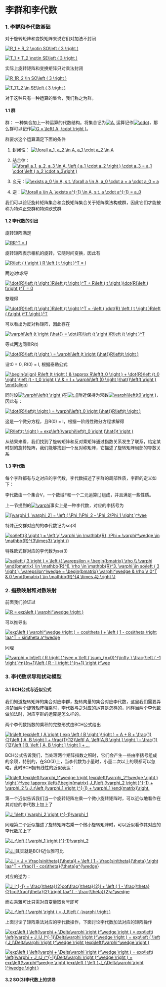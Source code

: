 # 李群和李代数

### 1. 李群和李代数基础

对于旋转矩阵和变换矩阵来说它们对加法不封闭

<a href="https://www.codecogs.com/eqnedit.php?latex=R_1&space;&plus;&space;R_2&space;\notin&space;SO\left&space;(&space;3&space;\right&space;)" target="_blank"><img src="https://latex.codecogs.com/gif.latex?R_1&space;&plus;&space;R_2&space;\notin&space;SO\left&space;(&space;3&space;\right&space;)" title="R_1 + R_2 \notin SO\left ( 3 \right )" /></a>

<a href="https://www.codecogs.com/eqnedit.php?latex=T_1&space;&plus;&space;T_2&space;\notin&space;SE\left&space;(&space;3&space;\right&space;)" target="_blank"><img src="https://latex.codecogs.com/gif.latex?T_1&space;&plus;&space;T_2&space;\notin&space;SE\left&space;(&space;3&space;\right&space;)" title="T_1 + T_2 \notin SE\left ( 3 \right )" /></a>

实际上旋转矩阵和变换矩阵只对乘法封闭

<a href="https://www.codecogs.com/eqnedit.php?latex=R_1R_2&space;\in&space;SO\left&space;(&space;3&space;\right&space;)" target="_blank"><img src="https://latex.codecogs.com/gif.latex?R_1R_2&space;\in&space;SO\left&space;(&space;3&space;\right&space;)" title="R_1R_2 \in SO\left ( 3 \right )" /></a>

<a href="https://www.codecogs.com/eqnedit.php?latex=T_1T_2&space;\in&space;SE\left&space;(&space;3&space;\right&space;)" target="_blank"><img src="https://latex.codecogs.com/gif.latex?T_1T_2&space;\in&space;SE\left&space;(&space;3&space;\right&space;)" title="T_1T_2 \in SE\left ( 3 \right )" /></a>

对于这种只有一种运算的集合，我们称之为群。

#### 1.1 群

群： 一种集合加上一种运算的代数结构。将集合记为<a href="https://www.codecogs.com/eqnedit.php?latex=A" target="_blank"><img src="https://latex.codecogs.com/gif.latex?A" title="A" /></a>, 运算记作<a href="https://www.codecogs.com/eqnedit.php?latex=\cdot" target="_blank"><img src="https://latex.codecogs.com/gif.latex?\cdot" title="\cdot" /></a>，那么群可以记作<a href="https://www.codecogs.com/eqnedit.php?latex=G&space;=&space;\left(&space;A,&space;\cdot&space;\right&space;)" target="_blank"><img src="https://latex.codecogs.com/gif.latex?G&space;=&space;\left(&space;A,&space;\cdot&space;\right&space;)" title="G = \left( A, \cdot \right )" /></a>。

群要求这个运算满足下面的条件

1. 封闭性： <a href="https://www.codecogs.com/eqnedit.php?latex=\forall&space;a_1,&space;a_2&space;\in&space;A,&space;a_1&space;\cdot&space;a_2&space;\in&space;A" target="_blank"><img src="https://latex.codecogs.com/gif.latex?\forall&space;a_1,&space;a_2&space;\in&space;A,&space;a_1&space;\cdot&space;a_2&space;\in&space;A" title="\forall a_1, a_2 \in A, a_1 \cdot a_2 \in A" /></a>

2. 结合律：<a href="https://www.codecogs.com/eqnedit.php?latex=\forall&space;a_1,&space;a_2,&space;a_3&space;\in&space;A,&space;\left&space;(&space;a_1&space;\cdot&space;a_2&space;\right&space;)&space;\cdot&space;a_3&space;=&space;a_1&space;\cdot&space;\left&space;(&space;a_2&space;\cdot&space;a_3\right&space;)" target="_blank"><img src="https://latex.codecogs.com/gif.latex?\forall&space;a_1,&space;a_2,&space;a_3&space;\in&space;A,&space;\left&space;(&space;a_1&space;\cdot&space;a_2&space;\right&space;)&space;\cdot&space;a_3&space;=&space;a_1&space;\cdot&space;\left&space;(&space;a_2&space;\cdot&space;a_3\right&space;)" title="\forall a_1, a_2, a_3 \in A, \left ( a_1 \cdot a_2 \right ) \cdot a_3 = a_1 \cdot \left ( a_2 \cdot a_3\right )" /></a>

3. 幺元：<a href="https://www.codecogs.com/eqnedit.php?latex=\exists&space;a_0&space;\in&space;A,&space;s.t.&space;\forall&space;a&space;\in&space;A,&space;a_0&space;\cdot&space;a&space;=&space;a&space;\cdot&space;a_0&space;=&space;a" target="_blank"><img src="https://latex.codecogs.com/gif.latex?\exists&space;a_0&space;\in&space;A,&space;s.t.&space;\forall&space;a&space;\in&space;A,&space;a_0&space;\cdot&space;a&space;=&space;a&space;\cdot&space;a_0&space;=&space;a" title="\exists a_0 \in A, s.t. \forall a \in A, a_0 \cdot a = a \cdot a_0 = a" /></a>

4. 逆：<a href="https://www.codecogs.com/eqnedit.php?latex=\forall&space;a&space;\in&space;A,&space;\exists&space;a^{-1}&space;\in&space;A,&space;s.t.&space;a&space;\cdot&space;a^{-1}&space;=&space;a_0" target="_blank"><img src="https://latex.codecogs.com/gif.latex?\forall&space;a&space;\in&space;A,&space;\exists&space;a^{-1}&space;\in&space;A,&space;s.t.&space;a&space;\cdot&space;a^{-1}&space;=&space;a_0" title="\forall a \in A, \exists a^{-1} \in A, s.t. a \cdot a^{-1} = a_0" /></a>

我们可以验证旋转矩阵集合和变换矩阵集合关于矩阵乘法构成群，因此它们才能被称为特殊正交群和特殊欧式群

#### 1.2 李代数的引出

旋转矩阵满足

<a href="https://www.codecogs.com/eqnedit.php?latex=RR^T&space;=&space;I" target="_blank"><img src="https://latex.codecogs.com/gif.latex?RR^T&space;=&space;I" title="RR^T = I" /></a>

旋转矩阵表示相机的旋转，它随时间变换，因此有

<a href="https://www.codecogs.com/eqnedit.php?latex=R\left&space;(&space;t&space;\right&space;)&space;R&space;\left&space;(&space;t&space;\right&space;)^T&space;=&space;I" target="_blank"><img src="https://latex.codecogs.com/gif.latex?R\left&space;(&space;t&space;\right&space;)&space;R&space;\left&space;(&space;t&space;\right&space;)^T&space;=&space;I" title="R\left ( t \right ) R \left ( t \right )^T = I" /></a>

两边对t求导

<a href="https://www.codecogs.com/eqnedit.php?latex=\dot{R}\left&space;(t&space;\right&space;)R\left&space;(t&space;\right&space;)^T&space;&plus;&space;R\left&space;(&space;t&space;\right&space;)\dot{R}\left&space;(&space;t\right&space;)^T&space;=&space;0" target="_blank"><img src="https://latex.codecogs.com/gif.latex?\dot{R}\left&space;(t&space;\right&space;)R\left&space;(t&space;\right&space;)^T&space;&plus;&space;R\left&space;(&space;t&space;\right&space;)\dot{R}\left&space;(&space;t\right&space;)^T&space;=&space;0" title="\dot{R}\left (t \right )R\left (t \right )^T + R\left ( t \right )\dot{R}\left ( t\right )^T = 0" /></a>

整理得

<a href="https://www.codecogs.com/eqnedit.php?latex=\dot{R}\left&space;(t&space;\right&space;)R\left&space;(t&space;\right&space;)^T&space;=&space;-\left&space;(&space;\dot{R}&space;\left&space;(&space;t&space;\right&space;)R\left&space;(&space;t\right&space;)^T&space;\right&space;)^T" target="_blank"><img src="https://latex.codecogs.com/gif.latex?\dot{R}\left&space;(t&space;\right&space;)R\left&space;(t&space;\right&space;)^T&space;=&space;-\left&space;(&space;\dot{R}&space;\left&space;(&space;t&space;\right&space;)R\left&space;(&space;t\right&space;)^T&space;\right&space;)^T" title="\dot{R}\left (t \right )R\left (t \right )^T = -\left ( \dot{R} \left ( t \right )R\left ( t\right )^T \right )^T" /></a>

可以看出为反对称矩阵，因此存在

<a href="https://www.codecogs.com/eqnedit.php?latex=\varphi\left&space;(t&space;\right&space;)\hat{}&space;=&space;\dot{R}\left&space;(t&space;\right&space;)R\left&space;(t&space;\right&space;)^T" target="_blank"><img src="https://latex.codecogs.com/gif.latex?\varphi\left&space;(t&space;\right&space;)\hat{}&space;=&space;\dot{R}\left&space;(t&space;\right&space;)R\left&space;(t&space;\right&space;)^T" title="\varphi\left (t \right )\hat{} = \dot{R}\left (t \right )R\left (t \right )^T" /></a>

等式两边同乘R(t)

<a href="https://www.codecogs.com/eqnedit.php?latex=\dot{R}\left&space;(t&space;\right&space;)&space;=&space;\varphi\left&space;(t&space;\right&space;)\hat{}R\left(t&space;\right&space;)" target="_blank"><img src="https://latex.codecogs.com/gif.latex?\dot{R}\left&space;(t&space;\right&space;)&space;=&space;\varphi\left&space;(t&space;\right&space;)\hat{}R\left(t&space;\right&space;)" title="\dot{R}\left (t \right ) = \varphi\left (t \right )\hat{}R\left(t \right )" /></a>

设t0 = 0, R(0) = I, 根据泰勒公式

<a href="https://www.codecogs.com/eqnedit.php?latex=\begin{align}&space;R\left&space;(t&space;\right&space;)&space;&&space;\approx&space;R\left(t_0&space;\right&space;)&space;&plus;&space;\dot{R}\left&space;(t_0&space;\right&space;)\left&space;(t&space;-&space;t_0&space;\right&space;)&space;\\&space;&&space;=&space;I&space;&plus;&space;\varphi\left&space;(0&space;\right&space;)\hat{}\left(t&space;\right&space;)&space;\end{align}" target="_blank"><img src="https://latex.codecogs.com/gif.latex?\begin{align}&space;R\left&space;(t&space;\right&space;)&space;&&space;\approx&space;R\left(t_0&space;\right&space;)&space;&plus;&space;\dot{R}\left&space;(t_0&space;\right&space;)\left&space;(t&space;-&space;t_0&space;\right&space;)&space;\\&space;&&space;=&space;I&space;&plus;&space;\varphi\left&space;(0&space;\right&space;)\hat{}\left(t&space;\right&space;)&space;\end{align}" title="\begin{align} R\left (t \right ) & \approx R\left(t_0 \right ) + \dot{R}\left (t_0 \right )\left (t - t_0 \right ) \\ & = I + \varphi\left (0 \right )\hat{}\left(t \right ) \end{align}" /></a>

同时设<a href="https://www.codecogs.com/eqnedit.php?latex=\inline&space;\varphi\left(t&space;\right&space;)" target="_blank"><img src="https://latex.codecogs.com/gif.latex?\inline&space;\varphi\left(t&space;\right&space;)" title="\varphi\left(t \right )" /></a>在<a href="https://www.codecogs.com/eqnedit.php?latex=\inline&space;t_0" target="_blank"><img src="https://latex.codecogs.com/gif.latex?\inline&space;t_0" title="t_0" /></a>附近保持为常数<a href="https://www.codecogs.com/eqnedit.php?latex=\inline&space;\varphi\left(t0&space;\right&space;)" target="_blank"><img src="https://latex.codecogs.com/gif.latex?\inline&space;\varphi\left(t0&space;\right&space;)" title="\varphi\left(t0 \right )" /></a>，因此有：

<a href="https://www.codecogs.com/eqnedit.php?latex=\inline&space;\dot{R}\left(t&space;\right&space;)&space;=&space;\varphi\left(t_0&space;\right&space;)\hat{}R\left(t&space;\right&space;)" target="_blank"><img src="https://latex.codecogs.com/gif.latex?\inline&space;\dot{R}\left(t&space;\right&space;)&space;=&space;\varphi\left(t_0&space;\right&space;)\hat{}R\left(t&space;\right&space;)" title="\dot{R}\left(t \right ) = \varphi\left(t_0 \right )\hat{}R\left(t \right )" /></a>

这是一个微分方程，且R(0) = I，根据一阶线性微分方程求解得

<a href="https://www.codecogs.com/eqnedit.php?latex=R\left(t&space;\right&space;)&space;=&space;exp\left(\varphi\left(t_0&space;\right&space;)\hat{}t&space;\right&space;)" target="_blank"><img src="https://latex.codecogs.com/gif.latex?R\left(t&space;\right&space;)&space;=&space;exp\left(\varphi\left(t_0&space;\right&space;)\hat{}t&space;\right&space;)" title="R\left(t \right ) = exp\left(\varphi\left(t_0 \right )\hat{}t \right )" /></a>

从结果来看，我们找到了旋转矩阵和反对乘矩阵通过指数关系发生了联系，给定某时刻的旋转矩阵，我们能够找到一个反对称矩阵，它描述了旋转矩阵局部的导数关系

#### 1.3 李代数

每个李群都有与之对应的李代数，李代数描述了李群的局部性质，李群的定义如下：

李代数由一个集合V，一个数域F和一个二元运算[,]组成，并且满足一些性质。

上一节提到的<a href="https://www.codecogs.com/eqnedit.php?latex=\varphi" target="_blank"><img src="https://latex.codecogs.com/gif.latex?\varphi" title="\varphi" /></a>事实上是一种李代数，对应的李括号为

<a href="https://www.codecogs.com/eqnedit.php?latex=[\varphi_1,&space;\varphi_2]&space;=&space;\left&space;(&space;\Phi_1\Phi_2&space;-&space;\Phi_2\Phi_1&space;\right&space;)^\vee" target="_blank"><img src="https://latex.codecogs.com/gif.latex?[\varphi_1,&space;\varphi_2]&space;=&space;\left&space;(&space;\Phi_1\Phi_2&space;-&space;\Phi_2\Phi_1&space;\right&space;)^\vee" title="[\varphi_1, \varphi_2] = \left ( \Phi_1\Phi_2 - \Phi_2\Phi_1 \right )^\vee" /></a>

特殊正交群对应的的李代数记为so(3)

<a href="https://www.codecogs.com/eqnedit.php?latex=so\left(3&space;\right&space;)&space;=&space;\left&space;\{&space;\varphi&space;\in&space;\mathbb{R},&space;\Phi&space;=&space;\varphi^\wedge&space;\in&space;\mathbb{R}^{3\times3}&space;\right&space;\}" target="_blank"><img src="https://latex.codecogs.com/gif.latex?so\left(3&space;\right&space;)&space;=&space;\left&space;\{&space;\varphi&space;\in&space;\mathbb{R},&space;\Phi&space;=&space;\varphi^\wedge&space;\in&space;\mathbb{R}^{3\times3}&space;\right&space;\}" title="so\left(3 \right ) = \left \{ \varphi \in \mathbb{R}, \Phi = \varphi^\wedge \in \mathbb{R}^{3\times3} \right \}" /></a>

特殊欧式群对应的李代数为se(3)

<a href="https://www.codecogs.com/eqnedit.php?latex=se\left&space;(&space;3&space;\right&space;)&space;=&space;\left&space;\{&space;\varepsilon&space;=&space;\begin{bmatrix}&space;\rho&space;\\&space;\varphi&space;\end{bmatrix}&space;\in&space;\mathbb{R}^6,&space;\rho&space;\in&space;\mathbb{R}^3,&space;\varphi&space;\in&space;so\left&space;(&space;3&space;\right&space;),&space;\varepsilon^\wedge&space;=&space;\begin{bmatrix}&space;\varphi^\wedge&space;&&space;\rho&space;\\&space;0^T&space;&&space;0&space;\end{bmatrix}&space;\in&space;\mathbb{R}^{4&space;\times&space;4}&space;\right&space;\}" target="_blank"><img src="https://latex.codecogs.com/gif.latex?se\left&space;(&space;3&space;\right&space;)&space;=&space;\left&space;\{&space;\varepsilon&space;=&space;\begin{bmatrix}&space;\rho&space;\\&space;\varphi&space;\end{bmatrix}&space;\in&space;\mathbb{R}^6,&space;\rho&space;\in&space;\mathbb{R}^3,&space;\varphi&space;\in&space;so\left&space;(&space;3&space;\right&space;),&space;\varepsilon^\wedge&space;=&space;\begin{bmatrix}&space;\varphi^\wedge&space;&&space;\rho&space;\\&space;0^T&space;&&space;0&space;\end{bmatrix}&space;\in&space;\mathbb{R}^{4&space;\times&space;4}&space;\right&space;\}" title="se\left ( 3 \right ) = \left \{ \varepsilon = \begin{bmatrix} \rho \\ \varphi \end{bmatrix} \in \mathbb{R}^6, \rho \in \mathbb{R}^3, \varphi \in so\left ( 3 \right ), \varepsilon^\wedge = \begin{bmatrix} \varphi^\wedge & \rho \\ 0^T & 0 \end{bmatrix} \in \mathbb{R}^{4 \times 4} \right \}" /></a>

### 2. 指数映射和对数映射

前面我们验证过 

<a href="https://www.codecogs.com/eqnedit.php?latex=R&space;=&space;exp\left&space;(&space;\varphi^\wedge&space;\right&space;)" target="_blank"><img src="https://latex.codecogs.com/gif.latex?R&space;=&space;exp\left&space;(&space;\varphi^\wedge&space;\right&space;)" title="R = exp\left ( \varphi^\wedge \right )" /></a>

可以推导出

<a href="https://www.codecogs.com/eqnedit.php?latex=exp\left&space;(&space;\varphi^\wedge&space;\right&space;)&space;=&space;cos\theta&space;I&space;&plus;&space;\left&space;(&space;1&space;-&space;cos\theta&space;\right&space;)aa^T&space;&plus;&space;sin\theta&space;a^\wedge" target="_blank"><img src="https://latex.codecogs.com/gif.latex?exp\left&space;(&space;\varphi^\wedge&space;\right&space;)&space;=&space;cos\theta&space;I&space;&plus;&space;\left&space;(&space;1&space;-&space;cos\theta&space;\right&space;)aa^T&space;&plus;&space;sin\theta&space;a^\wedge" title="exp\left ( \varphi^\wedge \right ) = cos\theta I + \left ( 1 - cos\theta \right )aa^T + sin\theta a^\wedge" /></a>

同理

<a href="https://www.codecogs.com/eqnedit.php?latex=\varphi&space;=&space;ln\left&space;(&space;R&space;\right&space;)^\vee&space;=&space;\left&space;(&space;\sum_{n=0}^{\infty&space;}&space;\frac{\left&space;(&space;-1&space;\right&space;)^n}{n&plus;1}\left&space;(&space;R&space;-&space;I&space;\right&space;)^{n&plus;1}&space;\right&space;)^\vee" target="_blank"><img src="https://latex.codecogs.com/gif.latex?\varphi&space;=&space;ln\left&space;(&space;R&space;\right&space;)^\vee&space;=&space;\left&space;(&space;\sum_{n=0}^{\infty&space;}&space;\frac{\left&space;(&space;-1&space;\right&space;)^n}{n&plus;1}\left&space;(&space;R&space;-&space;I&space;\right&space;)^{n&plus;1}&space;\right&space;)^\vee" title="\varphi = ln\left ( R \right )^\vee = \left ( \sum_{n=0}^{\infty } \frac{\left ( -1 \right )^n}{n+1}\left ( R - I \right )^{n+1} \right )^\vee" /></a>

### 3. 李代数求导和扰动模型

#### 3.1 BCH公式与近似公式

我们知道旋转矩阵的集合对应李群，旋转向量的集合对应李代数，这里我们需要弄清楚当两个旋转矩阵相乘时，李代数与之对应的运算是怎样的，同样当两个李代数做加法时，对应李群的运算是怎么样的。

两个李代数指数的乘积的完整形式由BCH公式给出

<a href="https://www.codecogs.com/eqnedit.php?latex=ln\left&space;(exp\left&space;(&space;A&space;\right&space;)&space;exp&space;\left&space;(&space;B&space;\right&space;)\right&space;)&space;=&space;A&space;&plus;&space;B&space;&plus;&space;\frac{1}{2}\left&space;[&space;A,&space;B&space;\right&space;]&space;&plus;&space;\frac{1}{12}\left[&space;A,&space;\left[A,B&space;\right&space;]&space;\right&space;]&space;-&space;\frac{1}{12}\left&space;[&space;B,&space;\left&space;[&space;A,&space;B&space;\right&space;]&space;\right&space;]&space;&plus;&space;..." target="_blank"><img src="https://latex.codecogs.com/gif.latex?ln\left&space;(exp\left&space;(&space;A&space;\right&space;)&space;exp&space;\left&space;(&space;B&space;\right&space;)\right&space;)&space;=&space;A&space;&plus;&space;B&space;&plus;&space;\frac{1}{2}\left&space;[&space;A,&space;B&space;\right&space;]&space;&plus;&space;\frac{1}{12}\left[&space;A,&space;\left[A,B&space;\right&space;]&space;\right&space;]&space;-&space;\frac{1}{12}\left&space;[&space;B,&space;\left&space;[&space;A,&space;B&space;\right&space;]&space;\right&space;]&space;&plus;&space;..." title="ln\left (exp\left ( A \right ) exp \left ( B \right )\right ) = A + B + \frac{1}{2}\left [ A, B \right ] + \frac{1}{12}\left[ A, \left[A,B \right ] \right ] - \frac{1}{12}\left [ B, \left [ A, B \right ] \right ] + ..." /></a>

BCH公式告诉我们，当处理两个矩阵指数之积时，它们会产生一些由李括号组成的余项，特别的，在SO(3)上，当李代数为小量时，小量二次以上的项都可以忽略，此时BCH拥有线性的近似表达：

<a href="https://www.codecogs.com/eqnedit.php?latex=ln\left&space;(exp\left(\varphi_1^\wedge&space;\right&space;)exp\left(\varphi_2^\wedge&space;\right&space;)&space;\right&space;)^\vee&space;\approx&space;\left\{\begin{matrix}&space;J_l\left&space;(\varphi_2&space;\right&space;)^{-1}&space;&plus;&space;\varphi_2&space;\\&space;J_r\left&space;(\varphi_1&space;\right&space;)^{-1}&space;&plus;&space;\varphi_1&space;\end{matrix}\right." target="_blank"><img src="https://latex.codecogs.com/gif.latex?ln\left&space;(exp\left(\varphi_1^\wedge&space;\right&space;)exp\left(\varphi_2^\wedge&space;\right&space;)&space;\right&space;)^\vee&space;\approx&space;\left\{\begin{matrix}&space;J_l\left&space;(\varphi_2&space;\right&space;)^{-1}&space;&plus;&space;\varphi_2&space;\\&space;J_r\left&space;(\varphi_1&space;\right&space;)^{-1}&space;&plus;&space;\varphi_1&space;\end{matrix}\right." title="ln\left (exp\left(\varphi_1^\wedge \right )exp\left(\varphi_2^\wedge \right ) \right )^\vee \approx \left\{\begin{matrix} J_l\left (\varphi_2 \right )^{-1} + \varphi_2 \\ J_r\left (\varphi_1 \right )^{-1} + \varphi_1 \end{matrix}\right." /></a>

第一个近似告诉我们当一个旋转矩阵左乘一个微小旋转矩阵时，可以近似地看作在其对应的李代数上加上了

<a href="https://www.codecogs.com/eqnedit.php?latex=J_1\left&space;(&space;\varphi_2&space;\right&space;)^{-1}\varphi_1" target="_blank"><img src="https://latex.codecogs.com/gif.latex?J_1\left&space;(&space;\varphi_2&space;\right&space;)^{-1}\varphi_1" title="J_1\left ( \varphi_2 \right )^{-1}\varphi_1" /></a>

同理第二个近似描述了旋转矩阵右乘一个微小旋转矩阵时，可以近似看作其对应的李代数加上了

<a href="https://www.codecogs.com/eqnedit.php?latex=J_r\left&space;(&space;\varphi_1&space;\right&space;)^{-1}\varphi_2" target="_blank"><img src="https://latex.codecogs.com/gif.latex?J_r\left&space;(&space;\varphi_1&space;\right&space;)^{-1}\varphi_2" title="J_r\left ( \varphi_1 \right )^{-1}\varphi_2" /></a>

<a href="https://www.codecogs.com/eqnedit.php?latex=J_l" target="_blank"><img src="https://latex.codecogs.com/gif.latex?J_l" title="J_l" /></a>其实就是BCH近似雅可比

<a href="https://www.codecogs.com/eqnedit.php?latex=J_l&space;=&space;J&space;=&space;\frac{sin\theta}{\theta}I&space;&plus;&space;\left&space;(&space;1&space;-&space;\frac{sin\theta}{\theta}&space;\right&space;)aa^T&space;&plus;&space;\frac{1&space;-&space;cos\theta}{\theta}a^{\wedge}" target="_blank"><img src="https://latex.codecogs.com/gif.latex?J_l&space;=&space;J&space;=&space;\frac{sin\theta}{\theta}I&space;&plus;&space;\left&space;(&space;1&space;-&space;\frac{sin\theta}{\theta}&space;\right&space;)aa^T&space;&plus;&space;\frac{1&space;-&space;cos\theta}{\theta}a^{\wedge}" title="J_l = J = \frac{sin\theta}{\theta}I + \left ( 1 - \frac{sin\theta}{\theta} \right )aa^T + \frac{1 - cos\theta}{\theta}a^{\wedge}" /></a>

对应的逆为：

<a href="https://www.codecogs.com/eqnedit.php?latex=J_l^{-1}&space;=&space;\frac{\theta}{2}cot\frac{\theta}{2}I&space;&plus;&space;\left&space;(&space;1&space;-&space;\frac{\theta}{2}cot\frac{\theta}{2}&space;\right&space;)aa^T&space;-&space;\frac{\theta}{2}a^\wedge" target="_blank"><img src="https://latex.codecogs.com/gif.latex?J_l^{-1}&space;=&space;\frac{\theta}{2}cot\frac{\theta}{2}I&space;&plus;&space;\left&space;(&space;1&space;-&space;\frac{\theta}{2}cot\frac{\theta}{2}&space;\right&space;)aa^T&space;-&space;\frac{\theta}{2}a^\wedge" title="J_l^{-1} = \frac{\theta}{2}cot\frac{\theta}{2}I + \left ( 1 - \frac{\theta}{2}cot\frac{\theta}{2} \right )aa^T - \frac{\theta}{2}a^\wedge" /></a>

而右乘雅可比只需对自变量取负号即可

<a href="https://www.codecogs.com/eqnedit.php?latex=J_r\left&space;(&space;\varphi&space;\right&space;)&space;=&space;J_l\left&space;(&space;-\varphi&space;\right&space;)" target="_blank"><img src="https://latex.codecogs.com/gif.latex?J_r\left&space;(&space;\varphi&space;\right&space;)&space;=&space;J_l\left&space;(&space;-\varphi&space;\right&space;)" title="J_r\left ( \varphi \right ) = J_l\left ( -\varphi \right )" /></a>

上面讨论了矩阵乘法对应的李代数操作，下面讨论李代数加法对应的矩阵操作

<a href="https://www.codecogs.com/eqnedit.php?latex=exp\left&space;(&space;\left(\varphi&space;&plus;&space;\Delta\varphi&space;\right&space;)^\wedge&space;\right&space;)&space;=&space;exp\left(&space;\left(\varphi&space;&plus;&space;J_lJ_l^{-1}\Delta\varphi&space;\right&space;)^\wedge&space;\right&space;)&space;=&space;exp\left&space;(&space;\left&space;(&space;J_l\Delta\varphi&space;\right&space;)^\wedge&space;\right&space;)exp\left(\varphi^\wedge&space;\right&space;)" target="_blank"><img src="https://latex.codecogs.com/gif.latex?exp\left&space;(&space;\left(\varphi&space;&plus;&space;\Delta\varphi&space;\right&space;)^\wedge&space;\right&space;)&space;=&space;exp\left(&space;\left(\varphi&space;&plus;&space;J_lJ_l^{-1}\Delta\varphi&space;\right&space;)^\wedge&space;\right&space;)&space;=&space;exp\left&space;(&space;\left&space;(&space;J_l\Delta\varphi&space;\right&space;)^\wedge&space;\right&space;)exp\left(\varphi^\wedge&space;\right&space;)" title="exp\left ( \left(\varphi + \Delta\varphi \right )^\wedge \right ) = exp\left( \left(\varphi + J_lJ_l^{-1}\Delta\varphi \right )^\wedge \right ) = exp\left ( \left ( J_l\Delta\varphi \right )^\wedge \right )exp\left(\varphi^\wedge \right )" /></a>

<a href="https://www.codecogs.com/eqnedit.php?latex=exp\left&space;(&space;\left(\varphi&space;&plus;&space;\Delta\varphi&space;\right&space;)^\wedge&space;\right&space;)&space;=&space;exp\left(&space;\left(\varphi&space;&plus;&space;J_rJ_r^{-1}\Delta\varphi&space;\right&space;)^\wedge&space;\right&space;)&space;=&space;exp\left(\varphi^\wedge&space;\right&space;)exp\left&space;(&space;\left&space;(&space;J_r\Delta\varphi&space;\right&space;)^\wedge&space;\right&space;)" target="_blank"><img src="https://latex.codecogs.com/gif.latex?exp\left&space;(&space;\left(\varphi&space;&plus;&space;\Delta\varphi&space;\right&space;)^\wedge&space;\right&space;)&space;=&space;exp\left(&space;\left(\varphi&space;&plus;&space;J_rJ_r^{-1}\Delta\varphi&space;\right&space;)^\wedge&space;\right&space;)&space;=&space;exp\left(\varphi^\wedge&space;\right&space;)exp\left&space;(&space;\left&space;(&space;J_r\Delta\varphi&space;\right&space;)^\wedge&space;\right&space;)" title="exp\left ( \left(\varphi + \Delta\varphi \right )^\wedge \right ) = exp\left( \left(\varphi + J_rJ_r^{-1}\Delta\varphi \right )^\wedge \right ) = exp\left(\varphi^\wedge \right )exp\left ( \left ( J_r\Delta\varphi \right )^\wedge \right )" /></a>

#### 3.2 SO(3)李代数上的求导
